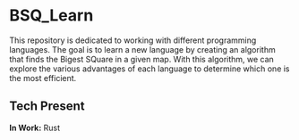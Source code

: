 # BSQ_Learn
This repository is dedicated to working with different programming languages. The goal is to learn a new language by creating an algorithm that finds the Bigest SQuare in a given map. With this algorithm, we can explore the various advantages of each language to determine which one is the most efficient.
## Tech Present

**In Work:** Rust
